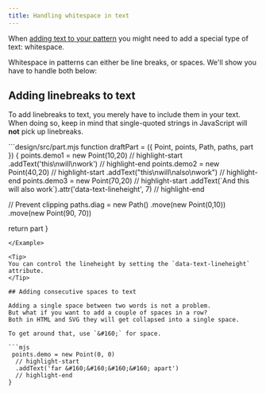 ```yaml
---
title: Handling whitespace in text
---
```


When [adding text to your pattern](/howtos/code/adding-text) you might
need to add a special type of text: whitespace.

Whitespace in patterns can either be line breaks, or spaces. We'll
show you have to handle both below:

## Adding linebreaks to text

To add linebreaks to text, you merely have to include them in your text.
When doing so, keep in mind that single-quoted strings in JavaScript
will **not** pick up linebreaks.

<Example caption="An example of whitespace in text">
```design/src/part.mjs
function draftPart = ({ 
  Point,
  points,
  Path,
  paths,
  part 
}) {
  points.demo1 = new Point(10,20)
  // highlight-start
    .addText('this\nwill\nwork')
  // highlight-end
  points.demo2 = new Point(40,20)
  // highlight-start
    .addText("this\nwill\nalso\nwork")
  // highlight-end
  points.demo3 = new Point(70,20)
  // highlight-start
    .addText(`And
  this
  will
  also
  work`).attr('data-text-lineheight', 7)
  // highlight-end

  // Prevent clipping
  paths.diag = new Path()
    .move(new Point(0,10))
    .move(new Point(90, 70))

  return part
}
```
</Example>

<Tip>
You can control the lineheight by setting the `data-text-lineheight` attribute.
</Tip>

## Adding consecutive spaces to text

Adding a single space between two words is not a problem.
But what if you want to add a couple of spaces in a row?
Both in HTML and SVG they will get collapsed into a single space.

To get around that, use `&#160;` for space.

```mjs
 points.demo = new Point(0, 0) 
  // highlight-start
  .addText('far &#160;&#160;&#160;&#160; apart')
  // highlight-end
}
```

